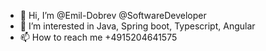 - 👋 Hi, I’m @Emil-Dobrev @SoftwareDeveloper
- 👀 I’m interested in Java, Spring boot, Typescript, Angular
- 📫 How to reach me +4915204641575

<!---
Emil-Dobrev/Emil-Dobrev is a ✨ special ✨ repository because its `README.md` (this file) appears on your GitHub profile.
You can click the Preview link to take a look at your changes.
--->
